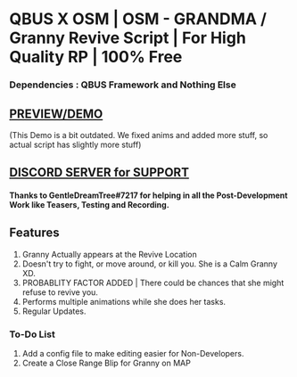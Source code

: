 # QBUS X OSM | OSM - GRANDMA / Granny Revive Script | For High Quality RP | 100% Free 

### Dependencies : QBUS Framework and Nothing Else

## [PREVIEW/DEMO](https://www.youtube.com/watch?v=26tDBc0C0Vk)
(This Demo is a bit outdated. We fixed anims and added more stuff, so actual script has slightly more stuff)

## [DISCORD SERVER for SUPPORT](https://discord.gg/trxbpW6S)

#### Thanks to GentleDreamTree#7217 for helping in all the Post-Development Work like Teasers, Testing and Recording. 

## Features
1. Granny Actually appears at the Revive Location 
2. Doesn't try to fight, or move around, or kill you. She is a Calm Granny XD. 
3. PROBABLITY FACTOR ADDED | There could be chances that she might refuse to revive you.
4. Performs multiple animations while she does her tasks. 
5. Regular Updates. 

### To-Do List 
1. Add a config file to make editing easier for Non-Developers. 
2. Create a Close Range Blip for Granny on MAP
